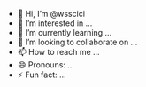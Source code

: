 - 👋 Hi, I’m @wsscici
- 👀 I’m interested in ...
- 🌱 I’m currently learning ...
- 💞️ I’m looking to collaborate on ...
- 📫 How to reach me ...
- 😄 Pronouns: ...
- ⚡ Fun fact: ...

<!---
wsscici/wsscici is a ✨ special ✨ repository because its `README.md` (this file) appears on your GitHub profile.
You can click the Preview link to take a look at your changes.
--->
